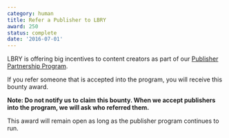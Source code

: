 ```yaml
---
category: human
title: Refer a Publisher to LBRY
award: 250
status: complete
date: '2016-07-01'
---
```


LBRY is offering big incentives to content creators as part of our [Publisher Partnership Program](https://lbry.com/publish).

If you refer someone that is accepted into the program, you will receive this bounty award.

**Note: Do not notify us to claim this bounty. When we accept publishers into the program, we will ask who referred them.**

This award will remain open as long as the publisher program continues to run.
